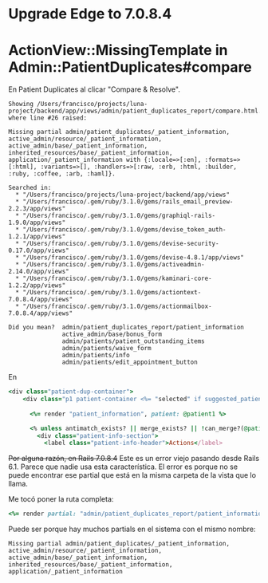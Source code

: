 # Upgrade Edge to 7.0.8.4

# ActionView::MissingTemplate in Admin::PatientDuplicates#compare

En Patient Duplicates al clicar "Compare & Resolve".

```
Showing /Users/francisco/projects/luna-project/backend/app/views/admin/patient_duplicates_report/compare.html.erb where line #26 raised:

Missing partial admin/patient_duplicates/_patient_information, active_admin/resource/_patient_information, active_admin/base/_patient_information, inherited_resources/base/_patient_information, application/_patient_information with {:locale=>[:en], :formats=>[:html], :variants=>[], :handlers=>[:raw, :erb, :html, :builder, :ruby, :coffee, :arb, :haml]}.

Searched in:
  * "/Users/francisco/projects/luna-project/backend/app/views"
  * "/Users/francisco/.gem/ruby/3.1.0/gems/rails_email_preview-2.2.3/app/views"
  * "/Users/francisco/.gem/ruby/3.1.0/gems/graphiql-rails-1.9.0/app/views"
  * "/Users/francisco/.gem/ruby/3.1.0/gems/devise_token_auth-1.2.1/app/views"
  * "/Users/francisco/.gem/ruby/3.1.0/gems/devise-security-0.17.0/app/views"
  * "/Users/francisco/.gem/ruby/3.1.0/gems/devise-4.8.1/app/views"
  * "/Users/francisco/.gem/ruby/3.1.0/gems/activeadmin-2.14.0/app/views"
  * "/Users/francisco/.gem/ruby/3.1.0/gems/kaminari-core-1.2.2/app/views"
  * "/Users/francisco/.gem/ruby/3.1.0/gems/actiontext-7.0.8.4/app/views"
  * "/Users/francisco/.gem/ruby/3.1.0/gems/actionmailbox-7.0.8.4/app/views"

Did you mean?  admin/patient_duplicates_report/patient_information
               active_admin/base/bonus_form
               admin/patients/patient_outstanding_items
               admin/patients/waive_form
               admin/patients/info
               admin/patients/edit_appointment_button
```

En
```ruby
<div class="patient-dup-container">
    <div class="p1 patient-container <%= "selected" if suggested_patient(@patient1, @patient2) == @patient1 %>">
    
      <%= render "patient_information", patient: @patient1 %>

      <% unless antimatch_exists? || merge_exists? || !can_merge?(@patient1, @patient2) %>
        <div class="patient-info-section">
          <label class="patient-info-header">Actions</label>
```

~~Por alguna razón, en Rails 7.0.8.4~~ Este es un error viejo pasando desde Rails 6.1. Parece que nadie usa esta característica. El error es porque no se puede encontrar ese partial que está en la misma carpeta de la vista que lo llama.

Me tocó poner la ruta completa:
```ruby
<%= render partial: "admin/patient_duplicates_report/patient_information", locals: { patient: @patient1 } %>
```

Puede ser porque hay muchos partials en el sistema con el mismo nombre:
```
Missing partial admin/patient_duplicates/_patient_information, active_admin/resource/_patient_information, active_admin/base/_patient_information, inherited_resources/base/_patient_information, application/_patient_information
```